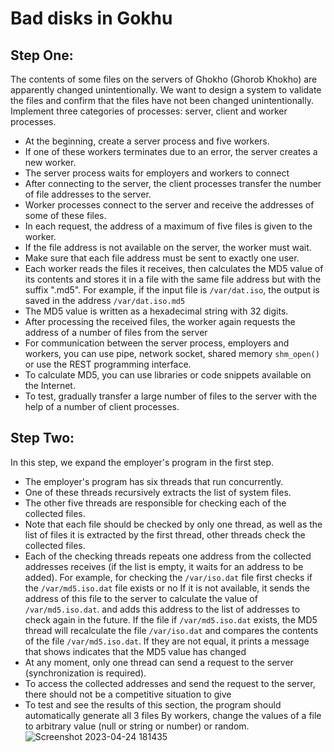 # Bad disks in Gokhu
## Step One:
The contents of some files on the servers of Ghokho (Ghorob Khokho) are apparently changed unintentionally.
We want to design a system to validate the files and confirm that the files have not been changed unintentionally.
Implement three categories of processes: server, client and worker processes.

- At the beginning, create a server process and five workers.
- If one of these workers terminates due to an error, the server creates a new worker.
- The server process waits for employers and workers to connect
- After connecting to the server, the client processes transfer the number of file addresses to the server.
- Worker processes connect to the server and receive the addresses of some of these files.
- In each request, the address of a maximum of five files is given to the worker.
- If the file address is not available on the server, the worker must wait.
- Make sure that each file address must be sent to exactly one user.
- Each worker reads the files it receives, then calculates the MD5 value of its contents and stores it in
  a file with the same file address but with the suffix ".md5". For
  example, if the input file is `/var/dat.iso`, the output is saved in the address `/var/dat.iso.md5`
- The MD5 value is written as a hexadecimal string with 32 digits.
- After processing the received files, the worker again requests the address of a number of files from the server
- For communication between the server process, employers and workers, you can use pipe, network socket, shared memory
  `shm_open()` or use the REST programming interface.
- To calculate MD5, you can use libraries or code snippets available on the Internet.
- To test, gradually transfer a large number of files to the server with the help of a number of client processes.

## Step Two:
In this step, we expand the employer's program in the first step.

- The employer's program has six threads that run concurrently.
- One of these threads recursively extracts the list of system files.
- The other five threads are responsible for checking each of the collected files.
- Note that each file should be checked by only one thread, as well as the list of files
  it is extracted by the first thread, other threads check the collected files.
- Each of the checking threads repeats one address from the collected addresses
  receives (if the list is empty, it waits for an address to be added). For example, for
  checking the `/var/iso.dat` file first checks if the `/var/md5.iso.dat` file exists or
  no If it is not available, it sends the address of this file to the server to calculate the value of `/var/md5.iso.dat`.
  and adds this address to the list of addresses to check again in the future. If the file
  if `/var/md5.iso.dat` exists, the MD5 thread will recalculate the file `/var/iso.dat` and
  compares the contents of the file `/var/md5.iso.dat`. If they are not equal, it prints a message that shows
  indicates that the MD5 value has changed
- At any moment, only one thread can send a request to the server (synchronization is required).
-  To access the collected addresses and send the request to the server, there should not be a competitive situation to give
- To test and see the results of this section, the program should automatically generate all 3 files
  By workers, change the values of a file to arbitrary value (null or string or number) or random.
  ![Screenshot 2023-04-24 181435](https://user-images.githubusercontent.com/131694088/234081458-2f799221-7251-486f-9af5-748bff2eeeff.jpg)
